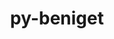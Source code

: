 ---
title: "py-beniget"
layout: cache
categories: [package, develop]
meta: {"versions": ["0.4.1"], "compilers": ["apple-clang@=14.0.0", "apple-clang@=14.0.3", "gcc@=11.1.0", "gcc@=11.3.0", "gcc@=12.1.0", "gcc@=7.3.1", "gcc@=8.4.0"], "oss": ["amzn2", "ubuntu18.04", "ubuntu20.04", "ubuntu22.04", "ventura"], "platforms": ["darwin", "linux"], "targets": ["aarch64", "ivybridge", "ppc64le", "x86_64", "x86_64_v3"], "stacks": ["e4s", "e4s-power", "ml-darwin-aarch64-mps", "ml-linux-x86_64-cpu", "ml-linux-x86_64-cuda", "ml-linux-x86_64-rocm", "root", "tutorial"], "num_specs": 111, "num_specs_by_stack": {"root": 111, "ml-darwin-aarch64-mps": 4, "e4s-power": 6, "e4s": 6, "ml-linux-x86_64-cpu": 4, "ml-linux-x86_64-rocm": 4, "ml-linux-x86_64-cuda": 4, "tutorial": 2}}
spec_details: [{"hash": "2nswenknh4ejlo5lk4ab335dqxi6epvz", "compiler": "apple-clang@=14.0.0", "versions": ["0.4.1"], "os": "ventura", "platform": "darwin", "target": "aarch64", "variants": ["build_system=python_pip"], "stacks": ["root"], "size": "-", "tarball": "https://binaries.spack.io/develop/build_cache/darwin-ventura-aarch64/apple-clang-14.0.0/py-beniget-0.4.1/darwin-ventura-aarch64-apple-clang-14.0.0-py-beniget-0.4.1-2nswenknh4ejlo5lk4ab335dqxi6epvz.spack"}, {"hash": "vdvg2gpzumcklxiinzjbzigfje5ah6l6", "compiler": "apple-clang@=14.0.0", "versions": ["0.4.1"], "os": "ventura", "platform": "darwin", "target": "aarch64", "variants": ["build_system=python_pip"], "stacks": ["root"], "size": "-", "tarball": "https://binaries.spack.io/develop/build_cache/darwin-ventura-aarch64/apple-clang-14.0.0/py-beniget-0.4.1/darwin-ventura-aarch64-apple-clang-14.0.0-py-beniget-0.4.1-vdvg2gpzumcklxiinzjbzigfje5ah6l6.spack"}, {"hash": "oyhrk4jvxz2rws7t2d6sp7pwfin7oses", "compiler": "apple-clang@=14.0.0", "versions": ["0.4.1"], "os": "ventura", "platform": "darwin", "target": "aarch64", "variants": ["build_system=python_pip"], "stacks": ["root"], "size": "-", "tarball": "https://binaries.spack.io/develop/build_cache/darwin-ventura-aarch64/apple-clang-14.0.0/py-beniget-0.4.1/darwin-ventura-aarch64-apple-clang-14.0.0-py-beniget-0.4.1-oyhrk4jvxz2rws7t2d6sp7pwfin7oses.spack"}, {"hash": "ugfq4uogvjh7645jvlctljdv3esmsysc", "compiler": "apple-clang@=14.0.0", "versions": ["0.4.1"], "os": "ventura", "platform": "darwin", "target": "aarch64", "variants": ["build_system=python_pip"], "stacks": ["ml-darwin-aarch64-mps", "root"], "size": "-", "tarball": "https://binaries.spack.io/develop/build_cache/darwin-ventura-aarch64/apple-clang-14.0.0/py-beniget-0.4.1/darwin-ventura-aarch64-apple-clang-14.0.0-py-beniget-0.4.1-ugfq4uogvjh7645jvlctljdv3esmsysc.spack"}, {"hash": "wem22piesgykslrvoapdvsmj3hm6o5bw", "compiler": "apple-clang@=14.0.0", "versions": ["0.4.1"], "os": "ventura", "platform": "darwin", "target": "aarch64", "variants": ["build_system=python_pip"], "stacks": ["root"], "size": "-", "tarball": "https://binaries.spack.io/develop/build_cache/darwin-ventura-aarch64/apple-clang-14.0.0/py-beniget-0.4.1/darwin-ventura-aarch64-apple-clang-14.0.0-py-beniget-0.4.1-wem22piesgykslrvoapdvsmj3hm6o5bw.spack"}, {"hash": "mqdbogck3zha5jlkwkhvzmxca433kzyp", "compiler": "apple-clang@=14.0.0", "versions": ["0.4.1"], "os": "ventura", "platform": "darwin", "target": "aarch64", "variants": ["build_system=python_pip"], "stacks": ["ml-darwin-aarch64-mps", "root"], "size": "-", "tarball": "https://binaries.spack.io/develop/build_cache/darwin-ventura-aarch64/apple-clang-14.0.0/py-beniget-0.4.1/darwin-ventura-aarch64-apple-clang-14.0.0-py-beniget-0.4.1-mqdbogck3zha5jlkwkhvzmxca433kzyp.spack"}, {"hash": "3mjdapvcjvffvdatm3zva2m6hk7zxb3a", "compiler": "apple-clang@=14.0.0", "versions": ["0.4.1"], "os": "ventura", "platform": "darwin", "target": "aarch64", "variants": ["build_system=python_pip"], "stacks": ["ml-darwin-aarch64-mps", "root"], "size": "-", "tarball": "https://binaries.spack.io/develop/build_cache/darwin-ventura-aarch64/apple-clang-14.0.0/py-beniget-0.4.1/darwin-ventura-aarch64-apple-clang-14.0.0-py-beniget-0.4.1-3mjdapvcjvffvdatm3zva2m6hk7zxb3a.spack"}, {"hash": "vvkqtccanqqkkuoqc6voubott6ubvttv", "compiler": "apple-clang@=14.0.0", "versions": ["0.4.1"], "os": "ventura", "platform": "darwin", "target": "aarch64", "variants": ["build_system=python_pip"], "stacks": ["ml-darwin-aarch64-mps", "root"], "size": "-", "tarball": "https://binaries.spack.io/develop/build_cache/darwin-ventura-aarch64/apple-clang-14.0.0/py-beniget-0.4.1/darwin-ventura-aarch64-apple-clang-14.0.0-py-beniget-0.4.1-vvkqtccanqqkkuoqc6voubott6ubvttv.spack"}, {"hash": "mfmcbnxgcfgz7scel4fay6d4rm6gehml", "compiler": "apple-clang@=14.0.0", "versions": ["0.4.1"], "os": "ventura", "platform": "darwin", "target": "aarch64", "variants": ["build_system=python_pip"], "stacks": ["root"], "size": "-", "tarball": "https://binaries.spack.io/develop/build_cache/darwin-ventura-aarch64/apple-clang-14.0.0/py-beniget-0.4.1/darwin-ventura-aarch64-apple-clang-14.0.0-py-beniget-0.4.1-mfmcbnxgcfgz7scel4fay6d4rm6gehml.spack"}, {"hash": "jxk3xkjen3f4zwlhlo6uz6l5lwbi7buh", "compiler": "apple-clang@=14.0.0", "versions": ["0.4.1"], "os": "ventura", "platform": "darwin", "target": "aarch64", "variants": ["build_system=python_pip"], "stacks": ["root"], "size": "-", "tarball": "https://binaries.spack.io/develop/build_cache/darwin-ventura-aarch64/apple-clang-14.0.0/py-beniget-0.4.1/darwin-ventura-aarch64-apple-clang-14.0.0-py-beniget-0.4.1-jxk3xkjen3f4zwlhlo6uz6l5lwbi7buh.spack"}, {"hash": "52j2ucgcpnktnvn4wvcnynyunyp5hgy4", "compiler": "apple-clang@=14.0.0", "versions": ["0.4.1"], "os": "ventura", "platform": "darwin", "target": "aarch64", "variants": ["build_system=python_pip"], "stacks": ["root"], "size": "-", "tarball": "https://binaries.spack.io/develop/build_cache/darwin-ventura-aarch64/apple-clang-14.0.0/py-beniget-0.4.1/darwin-ventura-aarch64-apple-clang-14.0.0-py-beniget-0.4.1-52j2ucgcpnktnvn4wvcnynyunyp5hgy4.spack"}, {"hash": "2fxoi3ky34vmnfimgctcrbxp3ead6mze", "compiler": "apple-clang@=14.0.3", "versions": ["0.4.1"], "os": "ventura", "platform": "darwin", "target": "aarch64", "variants": ["build_system=python_pip"], "stacks": ["root"], "size": "-", "tarball": "https://binaries.spack.io/develop/build_cache/darwin-ventura-aarch64/apple-clang-14.0.3/py-beniget-0.4.1/darwin-ventura-aarch64-apple-clang-14.0.3-py-beniget-0.4.1-2fxoi3ky34vmnfimgctcrbxp3ead6mze.spack"}, {"hash": "qxwabpm4ib7fra4xnrecgikrtuoxk7mc", "compiler": "apple-clang@=14.0.3", "versions": ["0.4.1"], "os": "ventura", "platform": "darwin", "target": "aarch64", "variants": ["build_system=python_pip"], "stacks": ["root"], "size": "-", "tarball": "https://binaries.spack.io/develop/build_cache/darwin-ventura-aarch64/apple-clang-14.0.3/py-beniget-0.4.1/darwin-ventura-aarch64-apple-clang-14.0.3-py-beniget-0.4.1-qxwabpm4ib7fra4xnrecgikrtuoxk7mc.spack"}, {"hash": "nozd7j56muqelhw5c6piix7saa2vpcrc", "compiler": "apple-clang@=14.0.3", "versions": ["0.4.1"], "os": "ventura", "platform": "darwin", "target": "aarch64", "variants": ["build_system=python_pip"], "stacks": ["root"], "size": "-", "tarball": "https://binaries.spack.io/develop/build_cache/darwin-ventura-aarch64/apple-clang-14.0.3/py-beniget-0.4.1/darwin-ventura-aarch64-apple-clang-14.0.3-py-beniget-0.4.1-nozd7j56muqelhw5c6piix7saa2vpcrc.spack"}, {"hash": "u66gv24wejcpjosvqrsi2ttujoaa34pz", "compiler": "apple-clang@=14.0.3", "versions": ["0.4.1"], "os": "ventura", "platform": "darwin", "target": "aarch64", "variants": ["build_system=python_pip"], "stacks": ["root"], "size": "-", "tarball": "https://binaries.spack.io/develop/build_cache/darwin-ventura-aarch64/apple-clang-14.0.3/py-beniget-0.4.1/darwin-ventura-aarch64-apple-clang-14.0.3-py-beniget-0.4.1-u66gv24wejcpjosvqrsi2ttujoaa34pz.spack"}, {"hash": "lgnzjdrihu7zu5njgwknaclyqv36qq3j", "compiler": "gcc@=7.3.1", "versions": ["0.4.1"], "os": "amzn2", "platform": "linux", "target": "ivybridge", "variants": ["build_system=python_pip"], "stacks": ["root"], "size": "-", "tarball": "https://binaries.spack.io/develop/build_cache/linux-amzn2-ivybridge/gcc-7.3.1/py-beniget-0.4.1/linux-amzn2-ivybridge-gcc-7.3.1-py-beniget-0.4.1-lgnzjdrihu7zu5njgwknaclyqv36qq3j.spack"}, {"hash": "nv2la6fnapeubqmx73izu2essndjtedn", "compiler": "gcc@=7.3.1", "versions": ["0.4.1"], "os": "amzn2", "platform": "linux", "target": "ivybridge", "variants": ["build_system=python_pip"], "stacks": ["root"], "size": "-", "tarball": "https://binaries.spack.io/develop/build_cache/linux-amzn2-ivybridge/gcc-7.3.1/py-beniget-0.4.1/linux-amzn2-ivybridge-gcc-7.3.1-py-beniget-0.4.1-nv2la6fnapeubqmx73izu2essndjtedn.spack"}, {"hash": "76clf4c6npg5v4de2t2hyb73g7odc5bs", "compiler": "gcc@=7.3.1", "versions": ["0.4.1"], "os": "amzn2", "platform": "linux", "target": "ivybridge", "variants": ["build_system=python_pip"], "stacks": ["root"], "size": "-", "tarball": "https://binaries.spack.io/develop/build_cache/linux-amzn2-ivybridge/gcc-7.3.1/py-beniget-0.4.1/linux-amzn2-ivybridge-gcc-7.3.1-py-beniget-0.4.1-76clf4c6npg5v4de2t2hyb73g7odc5bs.spack"}, {"hash": "gkpzv5is5m7iopst2m6kpg27jch2p4at", "compiler": "gcc@=7.3.1", "versions": ["0.4.1"], "os": "amzn2", "platform": "linux", "target": "x86_64_v3", "variants": ["build_system=python_pip"], "stacks": ["root"], "size": "-", "tarball": "https://binaries.spack.io/develop/build_cache/linux-amzn2-x86_64_v3/gcc-7.3.1/py-beniget-0.4.1/linux-amzn2-x86_64_v3-gcc-7.3.1-py-beniget-0.4.1-gkpzv5is5m7iopst2m6kpg27jch2p4at.spack"}, {"hash": "7ivqzdcwcwfkj6x4ywcccsrurhongsw3", "compiler": "gcc@=7.3.1", "versions": ["0.4.1"], "os": "amzn2", "platform": "linux", "target": "x86_64_v3", "variants": [], "stacks": ["root"], "size": "-", "tarball": "https://binaries.spack.io/develop/build_cache/linux-amzn2-x86_64_v3/gcc-7.3.1/py-beniget-0.4.1/linux-amzn2-x86_64_v3-gcc-7.3.1-py-beniget-0.4.1-7ivqzdcwcwfkj6x4ywcccsrurhongsw3.spack"}, {"hash": "l67y4rzif2r6t3oi2nqno3d6xsvj7yf7", "compiler": "gcc@=7.3.1", "versions": ["0.4.1"], "os": "amzn2", "platform": "linux", "target": "x86_64_v3", "variants": ["build_system=python_pip"], "stacks": ["root"], "size": "-", "tarball": "https://binaries.spack.io/develop/build_cache/linux-amzn2-x86_64_v3/gcc-7.3.1/py-beniget-0.4.1/linux-amzn2-x86_64_v3-gcc-7.3.1-py-beniget-0.4.1-l67y4rzif2r6t3oi2nqno3d6xsvj7yf7.spack"}, {"hash": "2te4tat6hly4t4ez6lrotoezgsknkiwu", "compiler": "gcc@=7.3.1", "versions": ["0.4.1"], "os": "amzn2", "platform": "linux", "target": "x86_64_v3", "variants": [], "stacks": ["root"], "size": "-", "tarball": "https://binaries.spack.io/develop/build_cache/linux-amzn2-x86_64_v3/gcc-7.3.1/py-beniget-0.4.1/linux-amzn2-x86_64_v3-gcc-7.3.1-py-beniget-0.4.1-2te4tat6hly4t4ez6lrotoezgsknkiwu.spack"}, {"hash": "olt4dkcdeekvxmnmzrkhs44dolq2nq5a", "compiler": "gcc@=8.4.0", "versions": ["0.4.1"], "os": "ubuntu18.04", "platform": "linux", "target": "x86_64", "variants": [], "stacks": ["root"], "size": "-", "tarball": "https://binaries.spack.io/develop/build_cache/linux-ubuntu18.04-x86_64/gcc-8.4.0/py-beniget-0.4.1/linux-ubuntu18.04-x86_64-gcc-8.4.0-py-beniget-0.4.1-olt4dkcdeekvxmnmzrkhs44dolq2nq5a.spack"}, {"hash": "6diqwxxe5tksqvexkfe24nypla333zjc", "compiler": "gcc@=8.4.0", "versions": ["0.4.1"], "os": "ubuntu18.04", "platform": "linux", "target": "x86_64", "variants": [], "stacks": ["root"], "size": "-", "tarball": "https://binaries.spack.io/develop/build_cache/linux-ubuntu18.04-x86_64/gcc-8.4.0/py-beniget-0.4.1/linux-ubuntu18.04-x86_64-gcc-8.4.0-py-beniget-0.4.1-6diqwxxe5tksqvexkfe24nypla333zjc.spack"}, {"hash": "35io7ior4sxx6fr5z7kp5szsmtwtcb4n", "compiler": "gcc@=8.4.0", "versions": ["0.4.1"], "os": "ubuntu18.04", "platform": "linux", "target": "x86_64", "variants": [], "stacks": ["root"], "size": "-", "tarball": "https://binaries.spack.io/develop/build_cache/linux-ubuntu18.04-x86_64/gcc-8.4.0/py-beniget-0.4.1/linux-ubuntu18.04-x86_64-gcc-8.4.0-py-beniget-0.4.1-35io7ior4sxx6fr5z7kp5szsmtwtcb4n.spack"}, {"hash": "p3vltfjjlxjlngce5p5wkrftrkjtzt63", "compiler": "gcc@=8.4.0", "versions": ["0.4.1"], "os": "ubuntu18.04", "platform": "linux", "target": "x86_64", "variants": [], "stacks": ["root"], "size": "-", "tarball": "https://binaries.spack.io/develop/build_cache/linux-ubuntu18.04-x86_64/gcc-8.4.0/py-beniget-0.4.1/linux-ubuntu18.04-x86_64-gcc-8.4.0-py-beniget-0.4.1-p3vltfjjlxjlngce5p5wkrftrkjtzt63.spack"}, {"hash": "65hkfycuoi5oupllxhkqbqkljfrbxyxt", "compiler": "gcc@=8.4.0", "versions": ["0.4.1"], "os": "ubuntu18.04", "platform": "linux", "target": "x86_64", "variants": [], "stacks": ["root"], "size": "-", "tarball": "https://binaries.spack.io/develop/build_cache/linux-ubuntu18.04-x86_64/gcc-8.4.0/py-beniget-0.4.1/linux-ubuntu18.04-x86_64-gcc-8.4.0-py-beniget-0.4.1-65hkfycuoi5oupllxhkqbqkljfrbxyxt.spack"}, {"hash": "pms7wmxeebc4ndqg6dg434dbriksybbc", "compiler": "gcc@=8.4.0", "versions": ["0.4.1"], "os": "ubuntu18.04", "platform": "linux", "target": "x86_64", "variants": [], "stacks": ["root"], "size": "-", "tarball": "https://binaries.spack.io/develop/build_cache/linux-ubuntu18.04-x86_64/gcc-8.4.0/py-beniget-0.4.1/linux-ubuntu18.04-x86_64-gcc-8.4.0-py-beniget-0.4.1-pms7wmxeebc4ndqg6dg434dbriksybbc.spack"}, {"hash": "4yfr7qjoozhoj742pcm4xhyqjx6oi3ph", "compiler": "gcc@=8.4.0", "versions": ["0.4.1"], "os": "ubuntu18.04", "platform": "linux", "target": "x86_64", "variants": [], "stacks": ["root"], "size": "-", "tarball": "https://binaries.spack.io/develop/build_cache/linux-ubuntu18.04-x86_64/gcc-8.4.0/py-beniget-0.4.1/linux-ubuntu18.04-x86_64-gcc-8.4.0-py-beniget-0.4.1-4yfr7qjoozhoj742pcm4xhyqjx6oi3ph.spack"}, {"hash": "pvenlzfigpcn4hsw3zzem3btuupa5hyt", "compiler": "gcc@=8.4.0", "versions": ["0.4.1"], "os": "ubuntu18.04", "platform": "linux", "target": "x86_64", "variants": [], "stacks": ["root"], "size": "-", "tarball": "https://binaries.spack.io/develop/build_cache/linux-ubuntu18.04-x86_64/gcc-8.4.0/py-beniget-0.4.1/linux-ubuntu18.04-x86_64-gcc-8.4.0-py-beniget-0.4.1-pvenlzfigpcn4hsw3zzem3btuupa5hyt.spack"}, {"hash": "2q2zndbdko4vlhr3nrycb2tedu4yx7ta", "compiler": "gcc@=8.4.0", "versions": ["0.4.1"], "os": "ubuntu18.04", "platform": "linux", "target": "x86_64", "variants": [], "stacks": ["root"], "size": "-", "tarball": "https://binaries.spack.io/develop/build_cache/linux-ubuntu18.04-x86_64/gcc-8.4.0/py-beniget-0.4.1/linux-ubuntu18.04-x86_64-gcc-8.4.0-py-beniget-0.4.1-2q2zndbdko4vlhr3nrycb2tedu4yx7ta.spack"}, {"hash": "yta2py2s566ympywf67rhcxzmanabelx", "compiler": "gcc@=8.4.0", "versions": ["0.4.1"], "os": "ubuntu18.04", "platform": "linux", "target": "x86_64", "variants": [], "stacks": ["root"], "size": "-", "tarball": "https://binaries.spack.io/develop/build_cache/linux-ubuntu18.04-x86_64/gcc-8.4.0/py-beniget-0.4.1/linux-ubuntu18.04-x86_64-gcc-8.4.0-py-beniget-0.4.1-yta2py2s566ympywf67rhcxzmanabelx.spack"}, {"hash": "6owz52pcfnr6up5xgdoi3fwne7og4ifr", "compiler": "gcc@=8.4.0", "versions": ["0.4.1"], "os": "ubuntu18.04", "platform": "linux", "target": "x86_64", "variants": [], "stacks": ["root"], "size": "-", "tarball": "https://binaries.spack.io/develop/build_cache/linux-ubuntu18.04-x86_64/gcc-8.4.0/py-beniget-0.4.1/linux-ubuntu18.04-x86_64-gcc-8.4.0-py-beniget-0.4.1-6owz52pcfnr6up5xgdoi3fwne7og4ifr.spack"}, {"hash": "zibu26npigkp5gjv24bo7pg7db5leksd", "compiler": "gcc@=8.4.0", "versions": ["0.4.1"], "os": "ubuntu18.04", "platform": "linux", "target": "x86_64", "variants": [], "stacks": ["root"], "size": "-", "tarball": "https://binaries.spack.io/develop/build_cache/linux-ubuntu18.04-x86_64/gcc-8.4.0/py-beniget-0.4.1/linux-ubuntu18.04-x86_64-gcc-8.4.0-py-beniget-0.4.1-zibu26npigkp5gjv24bo7pg7db5leksd.spack"}, {"hash": "zolqn3vewykadv76kto7cgrpbrineei2", "compiler": "gcc@=8.4.0", "versions": ["0.4.1"], "os": "ubuntu18.04", "platform": "linux", "target": "x86_64", "variants": [], "stacks": ["root"], "size": "-", "tarball": "https://binaries.spack.io/develop/build_cache/linux-ubuntu18.04-x86_64/gcc-8.4.0/py-beniget-0.4.1/linux-ubuntu18.04-x86_64-gcc-8.4.0-py-beniget-0.4.1-zolqn3vewykadv76kto7cgrpbrineei2.spack"}, {"hash": "56gop373fkd3qkm6jx26ipm4wbi7uvo5", "compiler": "gcc@=8.4.0", "versions": ["0.4.1"], "os": "ubuntu18.04", "platform": "linux", "target": "x86_64", "variants": [], "stacks": ["root"], "size": "-", "tarball": "https://binaries.spack.io/develop/build_cache/linux-ubuntu18.04-x86_64/gcc-8.4.0/py-beniget-0.4.1/linux-ubuntu18.04-x86_64-gcc-8.4.0-py-beniget-0.4.1-56gop373fkd3qkm6jx26ipm4wbi7uvo5.spack"}, {"hash": "6vndj2uf4ohlin5dp3wev4g2gj4rlpfn", "compiler": "gcc@=8.4.0", "versions": ["0.4.1"], "os": "ubuntu18.04", "platform": "linux", "target": "x86_64", "variants": [], "stacks": ["root"], "size": "-", "tarball": "https://binaries.spack.io/develop/build_cache/linux-ubuntu18.04-x86_64/gcc-8.4.0/py-beniget-0.4.1/linux-ubuntu18.04-x86_64-gcc-8.4.0-py-beniget-0.4.1-6vndj2uf4ohlin5dp3wev4g2gj4rlpfn.spack"}, {"hash": "xx6zyaxqxey4h7vabbdosfj2kkuzkgfu", "compiler": "gcc@=8.4.0", "versions": ["0.4.1"], "os": "ubuntu18.04", "platform": "linux", "target": "x86_64", "variants": ["build_system=python_pip"], "stacks": ["root"], "size": "-", "tarball": "https://binaries.spack.io/develop/build_cache/linux-ubuntu18.04-x86_64/gcc-8.4.0/py-beniget-0.4.1/linux-ubuntu18.04-x86_64-gcc-8.4.0-py-beniget-0.4.1-xx6zyaxqxey4h7vabbdosfj2kkuzkgfu.spack"}, {"hash": "gehn77pm654pvllebiuvgptoj5nolysk", "compiler": "gcc@=8.4.0", "versions": ["0.4.1"], "os": "ubuntu18.04", "platform": "linux", "target": "x86_64", "variants": ["build_system=python_pip"], "stacks": ["root"], "size": "-", "tarball": "https://binaries.spack.io/develop/build_cache/linux-ubuntu18.04-x86_64/gcc-8.4.0/py-beniget-0.4.1/linux-ubuntu18.04-x86_64-gcc-8.4.0-py-beniget-0.4.1-gehn77pm654pvllebiuvgptoj5nolysk.spack"}, {"hash": "hjdbxkth4kliuccytvptkawxoptrfspd", "compiler": "gcc@=8.4.0", "versions": ["0.4.1"], "os": "ubuntu18.04", "platform": "linux", "target": "x86_64", "variants": [], "stacks": ["root"], "size": "-", "tarball": "https://binaries.spack.io/develop/build_cache/linux-ubuntu18.04-x86_64/gcc-8.4.0/py-beniget-0.4.1/linux-ubuntu18.04-x86_64-gcc-8.4.0-py-beniget-0.4.1-hjdbxkth4kliuccytvptkawxoptrfspd.spack"}, {"hash": "kw6eufcmg67nfksreq7dysnt2gxfyjg3", "compiler": "gcc@=8.4.0", "versions": ["0.4.1"], "os": "ubuntu18.04", "platform": "linux", "target": "x86_64", "variants": [], "stacks": ["root"], "size": "-", "tarball": "https://binaries.spack.io/develop/build_cache/linux-ubuntu18.04-x86_64/gcc-8.4.0/py-beniget-0.4.1/linux-ubuntu18.04-x86_64-gcc-8.4.0-py-beniget-0.4.1-kw6eufcmg67nfksreq7dysnt2gxfyjg3.spack"}, {"hash": "swb4i342mxevwqok5nk57aqt3zlihzun", "compiler": "gcc@=8.4.0", "versions": ["0.4.1"], "os": "ubuntu18.04", "platform": "linux", "target": "x86_64", "variants": [], "stacks": ["root"], "size": "-", "tarball": "https://binaries.spack.io/develop/build_cache/linux-ubuntu18.04-x86_64/gcc-8.4.0/py-beniget-0.4.1/linux-ubuntu18.04-x86_64-gcc-8.4.0-py-beniget-0.4.1-swb4i342mxevwqok5nk57aqt3zlihzun.spack"}, {"hash": "cx7cvc5cprdggufjnlukv2k27avvy3ma", "compiler": "gcc@=8.4.0", "versions": ["0.4.1"], "os": "ubuntu18.04", "platform": "linux", "target": "x86_64", "variants": [], "stacks": ["root"], "size": "-", "tarball": "https://binaries.spack.io/develop/build_cache/linux-ubuntu18.04-x86_64/gcc-8.4.0/py-beniget-0.4.1/linux-ubuntu18.04-x86_64-gcc-8.4.0-py-beniget-0.4.1-cx7cvc5cprdggufjnlukv2k27avvy3ma.spack"}, {"hash": "ie2ietuorvcumfa7yizw5yyozpz6gvtc", "compiler": "gcc@=8.4.0", "versions": ["0.4.1"], "os": "ubuntu18.04", "platform": "linux", "target": "x86_64", "variants": [], "stacks": ["root"], "size": "-", "tarball": "https://binaries.spack.io/develop/build_cache/linux-ubuntu18.04-x86_64/gcc-8.4.0/py-beniget-0.4.1/linux-ubuntu18.04-x86_64-gcc-8.4.0-py-beniget-0.4.1-ie2ietuorvcumfa7yizw5yyozpz6gvtc.spack"}, {"hash": "226dhcn4zfgb6vev34mrrpnl7en56iay", "compiler": "gcc@=8.4.0", "versions": ["0.4.1"], "os": "ubuntu18.04", "platform": "linux", "target": "x86_64", "variants": [], "stacks": ["root"], "size": "-", "tarball": "https://binaries.spack.io/develop/build_cache/linux-ubuntu18.04-x86_64/gcc-8.4.0/py-beniget-0.4.1/linux-ubuntu18.04-x86_64-gcc-8.4.0-py-beniget-0.4.1-226dhcn4zfgb6vev34mrrpnl7en56iay.spack"}, {"hash": "oq45p5ifqos5xnbugg6qrr66bxtdhko5", "compiler": "gcc@=8.4.0", "versions": ["0.4.1"], "os": "ubuntu18.04", "platform": "linux", "target": "x86_64", "variants": [], "stacks": ["root"], "size": "-", "tarball": "https://binaries.spack.io/develop/build_cache/linux-ubuntu18.04-x86_64/gcc-8.4.0/py-beniget-0.4.1/linux-ubuntu18.04-x86_64-gcc-8.4.0-py-beniget-0.4.1-oq45p5ifqos5xnbugg6qrr66bxtdhko5.spack"}, {"hash": "n7o2nv3tzbwqcktymv2k3waliinyhg4f", "compiler": "gcc@=8.4.0", "versions": ["0.4.1"], "os": "ubuntu18.04", "platform": "linux", "target": "x86_64", "variants": ["build_system=python_pip"], "stacks": ["root"], "size": "-", "tarball": "https://binaries.spack.io/develop/build_cache/linux-ubuntu18.04-x86_64/gcc-8.4.0/py-beniget-0.4.1/linux-ubuntu18.04-x86_64-gcc-8.4.0-py-beniget-0.4.1-n7o2nv3tzbwqcktymv2k3waliinyhg4f.spack"}, {"hash": "jbka5zt2pvdrdc2xly52jf7wda2kzifr", "compiler": "gcc@=8.4.0", "versions": ["0.4.1"], "os": "ubuntu18.04", "platform": "linux", "target": "x86_64", "variants": [], "stacks": ["root"], "size": "-", "tarball": "https://binaries.spack.io/develop/build_cache/linux-ubuntu18.04-x86_64/gcc-8.4.0/py-beniget-0.4.1/linux-ubuntu18.04-x86_64-gcc-8.4.0-py-beniget-0.4.1-jbka5zt2pvdrdc2xly52jf7wda2kzifr.spack"}, {"hash": "oqm7lksbh5p62w3rtpwrb3bkjyelf3fp", "compiler": "gcc@=8.4.0", "versions": ["0.4.1"], "os": "ubuntu18.04", "platform": "linux", "target": "x86_64", "variants": [], "stacks": ["root"], "size": "-", "tarball": "https://binaries.spack.io/develop/build_cache/linux-ubuntu18.04-x86_64/gcc-8.4.0/py-beniget-0.4.1/linux-ubuntu18.04-x86_64-gcc-8.4.0-py-beniget-0.4.1-oqm7lksbh5p62w3rtpwrb3bkjyelf3fp.spack"}, {"hash": "pmys2ccrvfm7yystc5n55veeei4g7d3z", "compiler": "gcc@=8.4.0", "versions": ["0.4.1"], "os": "ubuntu18.04", "platform": "linux", "target": "x86_64", "variants": ["build_system=python_pip"], "stacks": ["root"], "size": "-", "tarball": "https://binaries.spack.io/develop/build_cache/linux-ubuntu18.04-x86_64/gcc-8.4.0/py-beniget-0.4.1/linux-ubuntu18.04-x86_64-gcc-8.4.0-py-beniget-0.4.1-pmys2ccrvfm7yystc5n55veeei4g7d3z.spack"}, {"hash": "ear42p2ylf4eoux6tjmesx4pqcaab6xw", "compiler": "gcc@=8.4.0", "versions": ["0.4.1"], "os": "ubuntu18.04", "platform": "linux", "target": "x86_64", "variants": [], "stacks": ["root"], "size": "-", "tarball": "https://binaries.spack.io/develop/build_cache/linux-ubuntu18.04-x86_64/gcc-8.4.0/py-beniget-0.4.1/linux-ubuntu18.04-x86_64-gcc-8.4.0-py-beniget-0.4.1-ear42p2ylf4eoux6tjmesx4pqcaab6xw.spack"}, {"hash": "lfmf2nfbt6qjvb6si5nzqjq75ghwo77q", "compiler": "gcc@=8.4.0", "versions": ["0.4.1"], "os": "ubuntu18.04", "platform": "linux", "target": "x86_64", "variants": [], "stacks": ["root"], "size": "-", "tarball": "https://binaries.spack.io/develop/build_cache/linux-ubuntu18.04-x86_64/gcc-8.4.0/py-beniget-0.4.1/linux-ubuntu18.04-x86_64-gcc-8.4.0-py-beniget-0.4.1-lfmf2nfbt6qjvb6si5nzqjq75ghwo77q.spack"}, {"hash": "flfxuztjbfqvq5dwwrsetk5swh6mtkws", "compiler": "gcc@=8.4.0", "versions": ["0.4.1"], "os": "ubuntu18.04", "platform": "linux", "target": "x86_64", "variants": [], "stacks": ["root"], "size": "-", "tarball": "https://binaries.spack.io/develop/build_cache/linux-ubuntu18.04-x86_64/gcc-8.4.0/py-beniget-0.4.1/linux-ubuntu18.04-x86_64-gcc-8.4.0-py-beniget-0.4.1-flfxuztjbfqvq5dwwrsetk5swh6mtkws.spack"}, {"hash": "vuj5bs7xqoxt5tjksvxxdoytzt2asi64", "compiler": "gcc@=8.4.0", "versions": ["0.4.1"], "os": "ubuntu18.04", "platform": "linux", "target": "x86_64_v3", "variants": ["build_system=python_pip"], "stacks": ["root"], "size": "-", "tarball": "https://binaries.spack.io/develop/build_cache/linux-ubuntu18.04-x86_64_v3/gcc-8.4.0/py-beniget-0.4.1/linux-ubuntu18.04-x86_64_v3-gcc-8.4.0-py-beniget-0.4.1-vuj5bs7xqoxt5tjksvxxdoytzt2asi64.spack"}, {"hash": "6ymj33osfjlk5mo44ipdjmgetinql4bf", "compiler": "gcc@=8.4.0", "versions": ["0.4.1"], "os": "ubuntu18.04", "platform": "linux", "target": "x86_64_v3", "variants": ["build_system=python_pip"], "stacks": ["root"], "size": "-", "tarball": "https://binaries.spack.io/develop/build_cache/linux-ubuntu18.04-x86_64_v3/gcc-8.4.0/py-beniget-0.4.1/linux-ubuntu18.04-x86_64_v3-gcc-8.4.0-py-beniget-0.4.1-6ymj33osfjlk5mo44ipdjmgetinql4bf.spack"}, {"hash": "y53z32mk2lmrjtyb6ojhxq6wxxbkxjge", "compiler": "gcc@=8.4.0", "versions": ["0.4.1"], "os": "ubuntu18.04", "platform": "linux", "target": "x86_64_v3", "variants": ["build_system=python_pip"], "stacks": ["root"], "size": "-", "tarball": "https://binaries.spack.io/develop/build_cache/linux-ubuntu18.04-x86_64_v3/gcc-8.4.0/py-beniget-0.4.1/linux-ubuntu18.04-x86_64_v3-gcc-8.4.0-py-beniget-0.4.1-y53z32mk2lmrjtyb6ojhxq6wxxbkxjge.spack"}, {"hash": "7hsamtsmq5wnvo6foumlfyw34duhgels", "compiler": "gcc@=8.4.0", "versions": ["0.4.1"], "os": "ubuntu18.04", "platform": "linux", "target": "x86_64_v3", "variants": ["build_system=python_pip"], "stacks": ["root"], "size": "-", "tarball": "https://binaries.spack.io/develop/build_cache/linux-ubuntu18.04-x86_64_v3/gcc-8.4.0/py-beniget-0.4.1/linux-ubuntu18.04-x86_64_v3-gcc-8.4.0-py-beniget-0.4.1-7hsamtsmq5wnvo6foumlfyw34duhgels.spack"}, {"hash": "x4jqjyhg6yvoy6abkl4twte2hznecaqb", "compiler": "gcc@=8.4.0", "versions": ["0.4.1"], "os": "ubuntu18.04", "platform": "linux", "target": "x86_64_v3", "variants": ["build_system=python_pip"], "stacks": ["root"], "size": "-", "tarball": "https://binaries.spack.io/develop/build_cache/linux-ubuntu18.04-x86_64_v3/gcc-8.4.0/py-beniget-0.4.1/linux-ubuntu18.04-x86_64_v3-gcc-8.4.0-py-beniget-0.4.1-x4jqjyhg6yvoy6abkl4twte2hznecaqb.spack"}, {"hash": "cz4varqe3u6slb3pkus7ghctszijypfv", "compiler": "gcc@=11.1.0", "versions": ["0.4.1"], "os": "ubuntu20.04", "platform": "linux", "target": "ppc64le", "variants": ["build_system=python_pip"], "stacks": ["root"], "size": "-", "tarball": "https://binaries.spack.io/develop/build_cache/linux-ubuntu20.04-ppc64le/gcc-11.1.0/py-beniget-0.4.1/linux-ubuntu20.04-ppc64le-gcc-11.1.0-py-beniget-0.4.1-cz4varqe3u6slb3pkus7ghctszijypfv.spack"}, {"hash": "twqgb5lipkvzlu5ty6f2ahy2lnaymytz", "compiler": "gcc@=11.1.0", "versions": ["0.4.1"], "os": "ubuntu20.04", "platform": "linux", "target": "ppc64le", "variants": ["build_system=python_pip"], "stacks": ["root"], "size": "-", "tarball": "https://binaries.spack.io/develop/build_cache/linux-ubuntu20.04-ppc64le/gcc-11.1.0/py-beniget-0.4.1/linux-ubuntu20.04-ppc64le-gcc-11.1.0-py-beniget-0.4.1-twqgb5lipkvzlu5ty6f2ahy2lnaymytz.spack"}, {"hash": "dmvmycft6mav6vfyotzftklfccnbhium", "compiler": "gcc@=11.1.0", "versions": ["0.4.1"], "os": "ubuntu20.04", "platform": "linux", "target": "ppc64le", "variants": ["build_system=python_pip"], "stacks": ["root"], "size": "-", "tarball": "https://binaries.spack.io/develop/build_cache/linux-ubuntu20.04-ppc64le/gcc-11.1.0/py-beniget-0.4.1/linux-ubuntu20.04-ppc64le-gcc-11.1.0-py-beniget-0.4.1-dmvmycft6mav6vfyotzftklfccnbhium.spack"}, {"hash": "hqkywz55x5rwkgtfgccogkgsyfie3tsg", "compiler": "gcc@=11.1.0", "versions": ["0.4.1"], "os": "ubuntu20.04", "platform": "linux", "target": "ppc64le", "variants": ["build_system=python_pip"], "stacks": ["root"], "size": "-", "tarball": "https://binaries.spack.io/develop/build_cache/linux-ubuntu20.04-ppc64le/gcc-11.1.0/py-beniget-0.4.1/linux-ubuntu20.04-ppc64le-gcc-11.1.0-py-beniget-0.4.1-hqkywz55x5rwkgtfgccogkgsyfie3tsg.spack"}, {"hash": "2hjy2nh2xf7q5h7zua5eaurped7ojyrs", "compiler": "gcc@=11.1.0", "versions": ["0.4.1"], "os": "ubuntu20.04", "platform": "linux", "target": "ppc64le", "variants": ["build_system=python_pip"], "stacks": ["root"], "size": "-", "tarball": "https://binaries.spack.io/develop/build_cache/linux-ubuntu20.04-ppc64le/gcc-11.1.0/py-beniget-0.4.1/linux-ubuntu20.04-ppc64le-gcc-11.1.0-py-beniget-0.4.1-2hjy2nh2xf7q5h7zua5eaurped7ojyrs.spack"}, {"hash": "4uuswo5abyj7hb6xqpe5wgisxzmkjaut", "compiler": "gcc@=11.1.0", "versions": ["0.4.1"], "os": "ubuntu20.04", "platform": "linux", "target": "ppc64le", "variants": ["build_system=python_pip"], "stacks": ["e4s-power", "root"], "size": "-", "tarball": "https://binaries.spack.io/develop/build_cache/linux-ubuntu20.04-ppc64le/gcc-11.1.0/py-beniget-0.4.1/linux-ubuntu20.04-ppc64le-gcc-11.1.0-py-beniget-0.4.1-4uuswo5abyj7hb6xqpe5wgisxzmkjaut.spack"}, {"hash": "6jk3u24ayk7cxp22m6xw4hhro5qnzrus", "compiler": "gcc@=11.1.0", "versions": ["0.4.1"], "os": "ubuntu20.04", "platform": "linux", "target": "ppc64le", "variants": ["build_system=python_pip"], "stacks": ["root"], "size": "-", "tarball": "https://binaries.spack.io/develop/build_cache/linux-ubuntu20.04-ppc64le/gcc-11.1.0/py-beniget-0.4.1/linux-ubuntu20.04-ppc64le-gcc-11.1.0-py-beniget-0.4.1-6jk3u24ayk7cxp22m6xw4hhro5qnzrus.spack"}, {"hash": "iorpnjssd6cweig2gczaj2fddwoaem3l", "compiler": "gcc@=11.1.0", "versions": ["0.4.1"], "os": "ubuntu20.04", "platform": "linux", "target": "ppc64le", "variants": ["build_system=python_pip"], "stacks": ["root"], "size": "-", "tarball": "https://binaries.spack.io/develop/build_cache/linux-ubuntu20.04-ppc64le/gcc-11.1.0/py-beniget-0.4.1/linux-ubuntu20.04-ppc64le-gcc-11.1.0-py-beniget-0.4.1-iorpnjssd6cweig2gczaj2fddwoaem3l.spack"}, {"hash": "hnqkvlq4xauk43kiatnmz6m7sk6t5njj", "compiler": "gcc@=11.1.0", "versions": ["0.4.1"], "os": "ubuntu20.04", "platform": "linux", "target": "ppc64le", "variants": ["build_system=python_pip"], "stacks": ["e4s-power", "root"], "size": "-", "tarball": "https://binaries.spack.io/develop/build_cache/linux-ubuntu20.04-ppc64le/gcc-11.1.0/py-beniget-0.4.1/linux-ubuntu20.04-ppc64le-gcc-11.1.0-py-beniget-0.4.1-hnqkvlq4xauk43kiatnmz6m7sk6t5njj.spack"}, {"hash": "m67pig57cdajt373ba2bmt54egiixnkm", "compiler": "gcc@=11.1.0", "versions": ["0.4.1"], "os": "ubuntu20.04", "platform": "linux", "target": "ppc64le", "variants": ["build_system=python_pip"], "stacks": ["e4s-power", "root"], "size": "-", "tarball": "https://binaries.spack.io/develop/build_cache/linux-ubuntu20.04-ppc64le/gcc-11.1.0/py-beniget-0.4.1/linux-ubuntu20.04-ppc64le-gcc-11.1.0-py-beniget-0.4.1-m67pig57cdajt373ba2bmt54egiixnkm.spack"}, {"hash": "xz2my5au7pijmicq7khqubeu4dofuu4b", "compiler": "gcc@=11.1.0", "versions": ["0.4.1"], "os": "ubuntu20.04", "platform": "linux", "target": "ppc64le", "variants": ["build_system=python_pip"], "stacks": ["e4s-power", "root"], "size": "-", "tarball": "https://binaries.spack.io/develop/build_cache/linux-ubuntu20.04-ppc64le/gcc-11.1.0/py-beniget-0.4.1/linux-ubuntu20.04-ppc64le-gcc-11.1.0-py-beniget-0.4.1-xz2my5au7pijmicq7khqubeu4dofuu4b.spack"}, {"hash": "2yawy4wbv56koa6gcg2klgxrflxtlknj", "compiler": "gcc@=11.1.0", "versions": ["0.4.1"], "os": "ubuntu20.04", "platform": "linux", "target": "ppc64le", "variants": ["build_system=python_pip"], "stacks": ["root"], "size": "-", "tarball": "https://binaries.spack.io/develop/build_cache/linux-ubuntu20.04-ppc64le/gcc-11.1.0/py-beniget-0.4.1/linux-ubuntu20.04-ppc64le-gcc-11.1.0-py-beniget-0.4.1-2yawy4wbv56koa6gcg2klgxrflxtlknj.spack"}, {"hash": "3zgnjkkfthflnydtl27e4afgzzeph6fc", "compiler": "gcc@=11.1.0", "versions": ["0.4.1"], "os": "ubuntu20.04", "platform": "linux", "target": "ppc64le", "variants": ["build_system=python_pip"], "stacks": ["root"], "size": "-", "tarball": "https://binaries.spack.io/develop/build_cache/linux-ubuntu20.04-ppc64le/gcc-11.1.0/py-beniget-0.4.1/linux-ubuntu20.04-ppc64le-gcc-11.1.0-py-beniget-0.4.1-3zgnjkkfthflnydtl27e4afgzzeph6fc.spack"}, {"hash": "fib2kwbxudfqkcyj4xi27g3syngtnv4b", "compiler": "gcc@=11.1.0", "versions": ["0.4.1"], "os": "ubuntu20.04", "platform": "linux", "target": "ppc64le", "variants": ["build_system=python_pip"], "stacks": ["root"], "size": "-", "tarball": "https://binaries.spack.io/develop/build_cache/linux-ubuntu20.04-ppc64le/gcc-11.1.0/py-beniget-0.4.1/linux-ubuntu20.04-ppc64le-gcc-11.1.0-py-beniget-0.4.1-fib2kwbxudfqkcyj4xi27g3syngtnv4b.spack"}, {"hash": "4uq5dpsdslgjzq54wa5eipfu5b5luqve", "compiler": "gcc@=11.1.0", "versions": ["0.4.1"], "os": "ubuntu20.04", "platform": "linux", "target": "ppc64le", "variants": ["build_system=python_pip"], "stacks": ["e4s-power", "root"], "size": "-", "tarball": "https://binaries.spack.io/develop/build_cache/linux-ubuntu20.04-ppc64le/gcc-11.1.0/py-beniget-0.4.1/linux-ubuntu20.04-ppc64le-gcc-11.1.0-py-beniget-0.4.1-4uq5dpsdslgjzq54wa5eipfu5b5luqve.spack"}, {"hash": "tn6jlyyyjftbcsxxpf3s5izndnihmoh7", "compiler": "gcc@=11.1.0", "versions": ["0.4.1"], "os": "ubuntu20.04", "platform": "linux", "target": "ppc64le", "variants": ["build_system=python_pip"], "stacks": ["root"], "size": "-", "tarball": "https://binaries.spack.io/develop/build_cache/linux-ubuntu20.04-ppc64le/gcc-11.1.0/py-beniget-0.4.1/linux-ubuntu20.04-ppc64le-gcc-11.1.0-py-beniget-0.4.1-tn6jlyyyjftbcsxxpf3s5izndnihmoh7.spack"}, {"hash": "nos6wsis6rkvt2ky7f25sdxf6en3bbao", "compiler": "gcc@=11.1.0", "versions": ["0.4.1"], "os": "ubuntu20.04", "platform": "linux", "target": "ppc64le", "variants": ["build_system=python_pip"], "stacks": ["e4s-power", "root"], "size": "-", "tarball": "https://binaries.spack.io/develop/build_cache/linux-ubuntu20.04-ppc64le/gcc-11.1.0/py-beniget-0.4.1/linux-ubuntu20.04-ppc64le-gcc-11.1.0-py-beniget-0.4.1-nos6wsis6rkvt2ky7f25sdxf6en3bbao.spack"}, {"hash": "xcsb2lqj27ycvkllf7kwcheqeumsxavq", "compiler": "gcc@=11.1.0", "versions": ["0.4.1"], "os": "ubuntu20.04", "platform": "linux", "target": "ppc64le", "variants": ["build_system=python_pip"], "stacks": ["root"], "size": "-", "tarball": "https://binaries.spack.io/develop/build_cache/linux-ubuntu20.04-ppc64le/gcc-11.1.0/py-beniget-0.4.1/linux-ubuntu20.04-ppc64le-gcc-11.1.0-py-beniget-0.4.1-xcsb2lqj27ycvkllf7kwcheqeumsxavq.spack"}, {"hash": "s5sybopd6wqbz73nsrwc4ee3f3ccdmcj", "compiler": "gcc@=11.1.0", "versions": ["0.4.1"], "os": "ubuntu20.04", "platform": "linux", "target": "ppc64le", "variants": ["build_system=python_pip"], "stacks": ["root"], "size": "-", "tarball": "https://binaries.spack.io/develop/build_cache/linux-ubuntu20.04-ppc64le/gcc-11.1.0/py-beniget-0.4.1/linux-ubuntu20.04-ppc64le-gcc-11.1.0-py-beniget-0.4.1-s5sybopd6wqbz73nsrwc4ee3f3ccdmcj.spack"}, {"hash": "xklwx6sqemwv2ea2xnijo5qdiqgz7atz", "compiler": "gcc@=11.1.0", "versions": ["0.4.1"], "os": "ubuntu20.04", "platform": "linux", "target": "ppc64le", "variants": ["build_system=python_pip"], "stacks": ["root"], "size": "-", "tarball": "https://binaries.spack.io/develop/build_cache/linux-ubuntu20.04-ppc64le/gcc-11.1.0/py-beniget-0.4.1/linux-ubuntu20.04-ppc64le-gcc-11.1.0-py-beniget-0.4.1-xklwx6sqemwv2ea2xnijo5qdiqgz7atz.spack"}, {"hash": "evr4l6j2qmcoiun7zjwwtsvxegefwj4t", "compiler": "gcc@=11.1.0", "versions": ["0.4.1"], "os": "ubuntu20.04", "platform": "linux", "target": "x86_64_v3", "variants": ["build_system=python_pip"], "stacks": ["root"], "size": "-", "tarball": "https://binaries.spack.io/develop/build_cache/linux-ubuntu20.04-x86_64_v3/gcc-11.1.0/py-beniget-0.4.1/linux-ubuntu20.04-x86_64_v3-gcc-11.1.0-py-beniget-0.4.1-evr4l6j2qmcoiun7zjwwtsvxegefwj4t.spack"}, {"hash": "qwcxgdvptef2mbk5scueo3ywwo7p265k", "compiler": "gcc@=11.1.0", "versions": ["0.4.1"], "os": "ubuntu20.04", "platform": "linux", "target": "x86_64_v3", "variants": ["build_system=python_pip"], "stacks": ["root"], "size": "-", "tarball": "https://binaries.spack.io/develop/build_cache/linux-ubuntu20.04-x86_64_v3/gcc-11.1.0/py-beniget-0.4.1/linux-ubuntu20.04-x86_64_v3-gcc-11.1.0-py-beniget-0.4.1-qwcxgdvptef2mbk5scueo3ywwo7p265k.spack"}, {"hash": "h3o6rpvkto4k6om6hyz2lk5jb7nfp5id", "compiler": "gcc@=11.1.0", "versions": ["0.4.1"], "os": "ubuntu20.04", "platform": "linux", "target": "x86_64_v3", "variants": ["build_system=python_pip"], "stacks": ["e4s", "root"], "size": "-", "tarball": "https://binaries.spack.io/develop/build_cache/linux-ubuntu20.04-x86_64_v3/gcc-11.1.0/py-beniget-0.4.1/linux-ubuntu20.04-x86_64_v3-gcc-11.1.0-py-beniget-0.4.1-h3o6rpvkto4k6om6hyz2lk5jb7nfp5id.spack"}, {"hash": "muglsx3azohjqjgye2um4crcriqvjfoc", "compiler": "gcc@=11.1.0", "versions": ["0.4.1"], "os": "ubuntu20.04", "platform": "linux", "target": "x86_64_v3", "variants": ["build_system=python_pip"], "stacks": ["root"], "size": "-", "tarball": "https://binaries.spack.io/develop/build_cache/linux-ubuntu20.04-x86_64_v3/gcc-11.1.0/py-beniget-0.4.1/linux-ubuntu20.04-x86_64_v3-gcc-11.1.0-py-beniget-0.4.1-muglsx3azohjqjgye2um4crcriqvjfoc.spack"}, {"hash": "v2jxn6caecjyovzyf2yoopphautkik2t", "compiler": "gcc@=11.1.0", "versions": ["0.4.1"], "os": "ubuntu20.04", "platform": "linux", "target": "x86_64_v3", "variants": ["build_system=python_pip"], "stacks": ["root"], "size": "-", "tarball": "https://binaries.spack.io/develop/build_cache/linux-ubuntu20.04-x86_64_v3/gcc-11.1.0/py-beniget-0.4.1/linux-ubuntu20.04-x86_64_v3-gcc-11.1.0-py-beniget-0.4.1-v2jxn6caecjyovzyf2yoopphautkik2t.spack"}, {"hash": "7zl6q6aree4aurtegdulsarks2tx5f2l", "compiler": "gcc@=11.1.0", "versions": ["0.4.1"], "os": "ubuntu20.04", "platform": "linux", "target": "x86_64_v3", "variants": ["build_system=python_pip"], "stacks": ["root"], "size": "-", "tarball": "https://binaries.spack.io/develop/build_cache/linux-ubuntu20.04-x86_64_v3/gcc-11.1.0/py-beniget-0.4.1/linux-ubuntu20.04-x86_64_v3-gcc-11.1.0-py-beniget-0.4.1-7zl6q6aree4aurtegdulsarks2tx5f2l.spack"}, {"hash": "qx4x3mnhcpcmcxldjpppyvo6r7x4wbmr", "compiler": "gcc@=11.1.0", "versions": ["0.4.1"], "os": "ubuntu20.04", "platform": "linux", "target": "x86_64_v3", "variants": ["build_system=python_pip"], "stacks": ["e4s", "root"], "size": "-", "tarball": "https://binaries.spack.io/develop/build_cache/linux-ubuntu20.04-x86_64_v3/gcc-11.1.0/py-beniget-0.4.1/linux-ubuntu20.04-x86_64_v3-gcc-11.1.0-py-beniget-0.4.1-qx4x3mnhcpcmcxldjpppyvo6r7x4wbmr.spack"}, {"hash": "cgtih5z34aa5nzujhm73xbqojefokzt5", "compiler": "gcc@=11.1.0", "versions": ["0.4.1"], "os": "ubuntu20.04", "platform": "linux", "target": "x86_64_v3", "variants": ["build_system=python_pip"], "stacks": ["root"], "size": "-", "tarball": "https://binaries.spack.io/develop/build_cache/linux-ubuntu20.04-x86_64_v3/gcc-11.1.0/py-beniget-0.4.1/linux-ubuntu20.04-x86_64_v3-gcc-11.1.0-py-beniget-0.4.1-cgtih5z34aa5nzujhm73xbqojefokzt5.spack"}, {"hash": "loaf5ncqc7ujhxsftwerbovgk4ss3cjs", "compiler": "gcc@=11.1.0", "versions": ["0.4.1"], "os": "ubuntu20.04", "platform": "linux", "target": "x86_64_v3", "variants": ["build_system=python_pip"], "stacks": ["e4s", "root"], "size": "-", "tarball": "https://binaries.spack.io/develop/build_cache/linux-ubuntu20.04-x86_64_v3/gcc-11.1.0/py-beniget-0.4.1/linux-ubuntu20.04-x86_64_v3-gcc-11.1.0-py-beniget-0.4.1-loaf5ncqc7ujhxsftwerbovgk4ss3cjs.spack"}, {"hash": "2vdvoc4bask32sbu74kk5kl2527dwftz", "compiler": "gcc@=11.1.0", "versions": ["0.4.1"], "os": "ubuntu20.04", "platform": "linux", "target": "x86_64_v3", "variants": ["build_system=python_pip"], "stacks": ["e4s", "root"], "size": "-", "tarball": "https://binaries.spack.io/develop/build_cache/linux-ubuntu20.04-x86_64_v3/gcc-11.1.0/py-beniget-0.4.1/linux-ubuntu20.04-x86_64_v3-gcc-11.1.0-py-beniget-0.4.1-2vdvoc4bask32sbu74kk5kl2527dwftz.spack"}, {"hash": "zgx4ooywelhazv526nkwjn3pnil57cqq", "compiler": "gcc@=11.1.0", "versions": ["0.4.1"], "os": "ubuntu20.04", "platform": "linux", "target": "x86_64_v3", "variants": ["build_system=python_pip"], "stacks": ["root"], "size": "-", "tarball": "https://binaries.spack.io/develop/build_cache/linux-ubuntu20.04-x86_64_v3/gcc-11.1.0/py-beniget-0.4.1/linux-ubuntu20.04-x86_64_v3-gcc-11.1.0-py-beniget-0.4.1-zgx4ooywelhazv526nkwjn3pnil57cqq.spack"}, {"hash": "i2eeeemvdvbdyloj2tox6flwalzvy7ph", "compiler": "gcc@=11.1.0", "versions": ["0.4.1"], "os": "ubuntu20.04", "platform": "linux", "target": "x86_64_v3", "variants": ["build_system=python_pip"], "stacks": ["e4s", "root"], "size": "-", "tarball": "https://binaries.spack.io/develop/build_cache/linux-ubuntu20.04-x86_64_v3/gcc-11.1.0/py-beniget-0.4.1/linux-ubuntu20.04-x86_64_v3-gcc-11.1.0-py-beniget-0.4.1-i2eeeemvdvbdyloj2tox6flwalzvy7ph.spack"}, {"hash": "imz33n45z2s36qwdka6yv2dmastzmfsa", "compiler": "gcc@=11.1.0", "versions": ["0.4.1"], "os": "ubuntu20.04", "platform": "linux", "target": "x86_64_v3", "variants": ["build_system=python_pip"], "stacks": ["root"], "size": "-", "tarball": "https://binaries.spack.io/develop/build_cache/linux-ubuntu20.04-x86_64_v3/gcc-11.1.0/py-beniget-0.4.1/linux-ubuntu20.04-x86_64_v3-gcc-11.1.0-py-beniget-0.4.1-imz33n45z2s36qwdka6yv2dmastzmfsa.spack"}, {"hash": "ssp2ihodwr65qvdfp3ulh5e6waftc2ti", "compiler": "gcc@=11.1.0", "versions": ["0.4.1"], "os": "ubuntu20.04", "platform": "linux", "target": "x86_64_v3", "variants": ["build_system=python_pip"], "stacks": ["root"], "size": "-", "tarball": "https://binaries.spack.io/develop/build_cache/linux-ubuntu20.04-x86_64_v3/gcc-11.1.0/py-beniget-0.4.1/linux-ubuntu20.04-x86_64_v3-gcc-11.1.0-py-beniget-0.4.1-ssp2ihodwr65qvdfp3ulh5e6waftc2ti.spack"}, {"hash": "mtsj32ner6pydjybld3uol4xddtpcrzj", "compiler": "gcc@=11.1.0", "versions": ["0.4.1"], "os": "ubuntu20.04", "platform": "linux", "target": "x86_64_v3", "variants": ["build_system=python_pip"], "stacks": ["e4s", "root"], "size": "-", "tarball": "https://binaries.spack.io/develop/build_cache/linux-ubuntu20.04-x86_64_v3/gcc-11.1.0/py-beniget-0.4.1/linux-ubuntu20.04-x86_64_v3-gcc-11.1.0-py-beniget-0.4.1-mtsj32ner6pydjybld3uol4xddtpcrzj.spack"}, {"hash": "ynyugwgysk6ij5pvjvodlf4fpnhqdhff", "compiler": "gcc@=11.1.0", "versions": ["0.4.1"], "os": "ubuntu20.04", "platform": "linux", "target": "x86_64_v3", "variants": ["build_system=python_pip"], "stacks": ["root"], "size": "-", "tarball": "https://binaries.spack.io/develop/build_cache/linux-ubuntu20.04-x86_64_v3/gcc-11.1.0/py-beniget-0.4.1/linux-ubuntu20.04-x86_64_v3-gcc-11.1.0-py-beniget-0.4.1-ynyugwgysk6ij5pvjvodlf4fpnhqdhff.spack"}, {"hash": "miy6oa6msnf67sdqacraivj7han5tdwl", "compiler": "gcc@=11.3.0", "versions": ["0.4.1"], "os": "ubuntu22.04", "platform": "linux", "target": "x86_64_v3", "variants": ["build_system=python_pip"], "stacks": ["root"], "size": "-", "tarball": "https://binaries.spack.io/develop/build_cache/linux-ubuntu22.04-x86_64_v3/gcc-11.3.0/py-beniget-0.4.1/linux-ubuntu22.04-x86_64_v3-gcc-11.3.0-py-beniget-0.4.1-miy6oa6msnf67sdqacraivj7han5tdwl.spack"}, {"hash": "yt6n43t2756bp7t3pzgtqk6keivlcig3", "compiler": "gcc@=11.3.0", "versions": ["0.4.1"], "os": "ubuntu22.04", "platform": "linux", "target": "x86_64_v3", "variants": ["build_system=python_pip"], "stacks": ["root"], "size": "-", "tarball": "https://binaries.spack.io/develop/build_cache/linux-ubuntu22.04-x86_64_v3/gcc-11.3.0/py-beniget-0.4.1/linux-ubuntu22.04-x86_64_v3-gcc-11.3.0-py-beniget-0.4.1-yt6n43t2756bp7t3pzgtqk6keivlcig3.spack"}, {"hash": "wjvx7pmrw6xz7meuxy5ag36j6hkoa7bd", "compiler": "gcc@=11.3.0", "versions": ["0.4.1"], "os": "ubuntu22.04", "platform": "linux", "target": "x86_64_v3", "variants": ["build_system=python_pip"], "stacks": ["ml-linux-x86_64-cpu", "ml-linux-x86_64-rocm", "root", "ml-linux-x86_64-cuda"], "size": "-", "tarball": "https://binaries.spack.io/develop/build_cache/linux-ubuntu22.04-x86_64_v3/gcc-11.3.0/py-beniget-0.4.1/linux-ubuntu22.04-x86_64_v3-gcc-11.3.0-py-beniget-0.4.1-wjvx7pmrw6xz7meuxy5ag36j6hkoa7bd.spack"}, {"hash": "2a4xma773bgv7hbkie2fq2nvcphqled3", "compiler": "gcc@=11.3.0", "versions": ["0.4.1"], "os": "ubuntu22.04", "platform": "linux", "target": "x86_64_v3", "variants": ["build_system=python_pip"], "stacks": ["ml-linux-x86_64-cpu", "ml-linux-x86_64-rocm", "root", "ml-linux-x86_64-cuda"], "size": "-", "tarball": "https://binaries.spack.io/develop/build_cache/linux-ubuntu22.04-x86_64_v3/gcc-11.3.0/py-beniget-0.4.1/linux-ubuntu22.04-x86_64_v3-gcc-11.3.0-py-beniget-0.4.1-2a4xma773bgv7hbkie2fq2nvcphqled3.spack"}, {"hash": "k5y4r4hbejchqdxor2m4mdvd4wj252f5", "compiler": "gcc@=11.3.0", "versions": ["0.4.1"], "os": "ubuntu22.04", "platform": "linux", "target": "x86_64_v3", "variants": ["build_system=python_pip"], "stacks": ["root"], "size": "-", "tarball": "https://binaries.spack.io/develop/build_cache/linux-ubuntu22.04-x86_64_v3/gcc-11.3.0/py-beniget-0.4.1/linux-ubuntu22.04-x86_64_v3-gcc-11.3.0-py-beniget-0.4.1-k5y4r4hbejchqdxor2m4mdvd4wj252f5.spack"}, {"hash": "au5sy4e3rz4dql6fhm5awiyrndugxp6w", "compiler": "gcc@=11.3.0", "versions": ["0.4.1"], "os": "ubuntu22.04", "platform": "linux", "target": "x86_64_v3", "variants": ["build_system=python_pip"], "stacks": ["root"], "size": "-", "tarball": "https://binaries.spack.io/develop/build_cache/linux-ubuntu22.04-x86_64_v3/gcc-11.3.0/py-beniget-0.4.1/linux-ubuntu22.04-x86_64_v3-gcc-11.3.0-py-beniget-0.4.1-au5sy4e3rz4dql6fhm5awiyrndugxp6w.spack"}, {"hash": "fsygkj5bc3wnxpnm3hu64md7ib5pmoyc", "compiler": "gcc@=11.3.0", "versions": ["0.4.1"], "os": "ubuntu22.04", "platform": "linux", "target": "x86_64_v3", "variants": ["build_system=python_pip"], "stacks": ["root"], "size": "-", "tarball": "https://binaries.spack.io/develop/build_cache/linux-ubuntu22.04-x86_64_v3/gcc-11.3.0/py-beniget-0.4.1/linux-ubuntu22.04-x86_64_v3-gcc-11.3.0-py-beniget-0.4.1-fsygkj5bc3wnxpnm3hu64md7ib5pmoyc.spack"}, {"hash": "mhtmaq7opxg3vltesvzcljs4g5zpxqdr", "compiler": "gcc@=11.3.0", "versions": ["0.4.1"], "os": "ubuntu22.04", "platform": "linux", "target": "x86_64_v3", "variants": ["build_system=python_pip"], "stacks": ["root"], "size": "-", "tarball": "https://binaries.spack.io/develop/build_cache/linux-ubuntu22.04-x86_64_v3/gcc-11.3.0/py-beniget-0.4.1/linux-ubuntu22.04-x86_64_v3-gcc-11.3.0-py-beniget-0.4.1-mhtmaq7opxg3vltesvzcljs4g5zpxqdr.spack"}, {"hash": "t4jxexombdc45cg3v2lsmg5tyibd5rdm", "compiler": "gcc@=11.3.0", "versions": ["0.4.1"], "os": "ubuntu22.04", "platform": "linux", "target": "x86_64_v3", "variants": ["build_system=python_pip"], "stacks": ["ml-linux-x86_64-cpu", "ml-linux-x86_64-rocm", "root", "ml-linux-x86_64-cuda"], "size": "-", "tarball": "https://binaries.spack.io/develop/build_cache/linux-ubuntu22.04-x86_64_v3/gcc-11.3.0/py-beniget-0.4.1/linux-ubuntu22.04-x86_64_v3-gcc-11.3.0-py-beniget-0.4.1-t4jxexombdc45cg3v2lsmg5tyibd5rdm.spack"}, {"hash": "btj67nmqvcqfb6m3aibeuxjoxtpu2eco", "compiler": "gcc@=11.3.0", "versions": ["0.4.1"], "os": "ubuntu22.04", "platform": "linux", "target": "x86_64_v3", "variants": ["build_system=python_pip"], "stacks": ["root"], "size": "-", "tarball": "https://binaries.spack.io/develop/build_cache/linux-ubuntu22.04-x86_64_v3/gcc-11.3.0/py-beniget-0.4.1/linux-ubuntu22.04-x86_64_v3-gcc-11.3.0-py-beniget-0.4.1-btj67nmqvcqfb6m3aibeuxjoxtpu2eco.spack"}, {"hash": "sxlyplgiaylo652yt6hnzk2qtpjc2suz", "compiler": "gcc@=11.3.0", "versions": ["0.4.1"], "os": "ubuntu22.04", "platform": "linux", "target": "x86_64_v3", "variants": ["build_system=python_pip"], "stacks": ["ml-linux-x86_64-cpu", "ml-linux-x86_64-rocm", "root", "ml-linux-x86_64-cuda"], "size": "-", "tarball": "https://binaries.spack.io/develop/build_cache/linux-ubuntu22.04-x86_64_v3/gcc-11.3.0/py-beniget-0.4.1/linux-ubuntu22.04-x86_64_v3-gcc-11.3.0-py-beniget-0.4.1-sxlyplgiaylo652yt6hnzk2qtpjc2suz.spack"}, {"hash": "dunddmw5ryuvr2xpecnm6qsyr5l7y2gw", "compiler": "gcc@=12.1.0", "versions": ["0.4.1"], "os": "ubuntu22.04", "platform": "linux", "target": "x86_64_v3", "variants": ["build_system=python_pip"], "stacks": ["root"], "size": "-", "tarball": "https://binaries.spack.io/develop/build_cache/linux-ubuntu22.04-x86_64_v3/gcc-12.1.0/py-beniget-0.4.1/linux-ubuntu22.04-x86_64_v3-gcc-12.1.0-py-beniget-0.4.1-dunddmw5ryuvr2xpecnm6qsyr5l7y2gw.spack"}, {"hash": "76l7bspg6x2ctted2ctvnag3o5kvv2rz", "compiler": "gcc@=12.1.0", "versions": ["0.4.1"], "os": "ubuntu22.04", "platform": "linux", "target": "x86_64_v3", "variants": ["build_system=python_pip"], "stacks": ["tutorial", "root"], "size": "-", "tarball": "https://binaries.spack.io/develop/build_cache/linux-ubuntu22.04-x86_64_v3/gcc-12.1.0/py-beniget-0.4.1/linux-ubuntu22.04-x86_64_v3-gcc-12.1.0-py-beniget-0.4.1-76l7bspg6x2ctted2ctvnag3o5kvv2rz.spack"}, {"hash": "s6swsfi4famhzn6nie3cqt6kdjbyo2c2", "compiler": "gcc@=12.1.0", "versions": ["0.4.1"], "os": "ubuntu22.04", "platform": "linux", "target": "x86_64_v3", "variants": ["build_system=python_pip"], "stacks": ["root"], "size": "-", "tarball": "https://binaries.spack.io/develop/build_cache/linux-ubuntu22.04-x86_64_v3/gcc-12.1.0/py-beniget-0.4.1/linux-ubuntu22.04-x86_64_v3-gcc-12.1.0-py-beniget-0.4.1-s6swsfi4famhzn6nie3cqt6kdjbyo2c2.spack"}, {"hash": "ux3xrhlu63uqehbpswvgjecdhxd3rvi7", "compiler": "gcc@=12.1.0", "versions": ["0.4.1"], "os": "ubuntu22.04", "platform": "linux", "target": "x86_64_v3", "variants": ["build_system=python_pip"], "stacks": ["root"], "size": "-", "tarball": "https://binaries.spack.io/develop/build_cache/linux-ubuntu22.04-x86_64_v3/gcc-12.1.0/py-beniget-0.4.1/linux-ubuntu22.04-x86_64_v3-gcc-12.1.0-py-beniget-0.4.1-ux3xrhlu63uqehbpswvgjecdhxd3rvi7.spack"}, {"hash": "ph4s5fhd2axqapqf67jnql7eyhg6u4az", "compiler": "gcc@=12.1.0", "versions": ["0.4.1"], "os": "ubuntu22.04", "platform": "linux", "target": "x86_64_v3", "variants": ["build_system=python_pip"], "stacks": ["tutorial", "root"], "size": "-", "tarball": "https://binaries.spack.io/develop/build_cache/linux-ubuntu22.04-x86_64_v3/gcc-12.1.0/py-beniget-0.4.1/linux-ubuntu22.04-x86_64_v3-gcc-12.1.0-py-beniget-0.4.1-ph4s5fhd2axqapqf67jnql7eyhg6u4az.spack"}, {"hash": "rd775mbdbsq4474e3iz4vberztrfipcb", "compiler": "gcc@=12.1.0", "versions": ["0.4.1"], "os": "ubuntu22.04", "platform": "linux", "target": "x86_64_v3", "variants": ["build_system=python_pip"], "stacks": ["root"], "size": "-", "tarball": "https://binaries.spack.io/develop/build_cache/linux-ubuntu22.04-x86_64_v3/gcc-12.1.0/py-beniget-0.4.1/linux-ubuntu22.04-x86_64_v3-gcc-12.1.0-py-beniget-0.4.1-rd775mbdbsq4474e3iz4vberztrfipcb.spack"}]
---